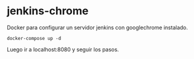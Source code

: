 # jenkins-chrome
Docker para configurar un servidor jenkins con googlechrome instalado.

`docker-compose up -d`

Luego ir a localhost:8080 y seguir los pasos.
